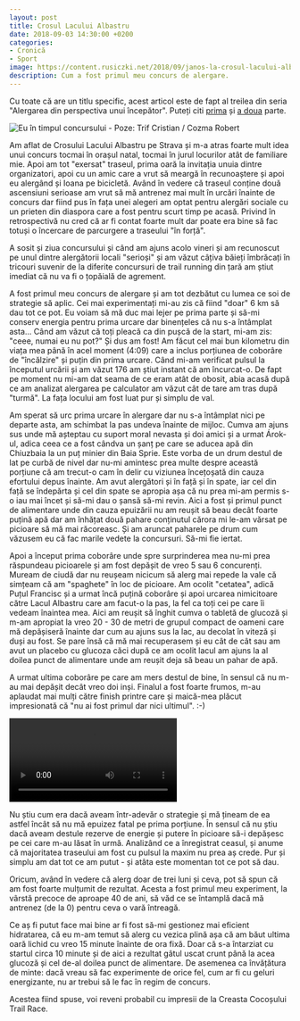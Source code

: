 ```yaml
---
layout: post
title: Crosul Lacului Albastru
date: 2018-09-03 14:30:00 +0200
categories:
- Cronică
- Sport
image: https://content.rusiczki.net/2018/09/janos-la-crosul-lacului-albastru-1000x678.jpg
description: Cum a fost primul meu concurs de alergare.
---
```

Cu toate că are un titlu specific, acest articol este de fapt al treilea din seria "Alergarea din perspectiva unui începător". Puteți citi [prima](https://www.rusiczki.net/2018/07/12/alergarea-din-perspectiva-unui-incepator/) și [a doua](https://www.rusiczki.net/2018/09/03/alergarea-din-perspectiva-unui-incepator-2-luni-mai-tarziu/) parte.

![Eu în timpul concursului - Poze: Trif Cristian / Cozma Robert](https://content.rusiczki.net/2018/09/janos-la-crosul-lacului-albastru-1000x678.jpg)

Am aflat de Crosului Lacului Albastru pe Strava și m-a atras foarte mult idea unui concurs tocmai în orașul natal, tocmai în jurul locurilor atât de familiare mie. Apoi am tot "exersat" traseul, prima oară la invitația unuia dintre organizatori, apoi cu un amic care a vrut să meargă în recunoaștere și apoi eu alergând și Ioana pe bicicletă. Având în vedere că traseul conține două ascensiuni serioase am vrut să mă antrenez mai mult în urcări înainte de concurs dar fiind pus în fața unei alegeri am optat pentru alergări sociale cu un prieten din diaspora care a fost pentru scurt timp pe acasă. Privind în retrospectivă nu cred că ar fi contat foarte mult dar poate era bine să fac totuși o încercare de parcurgere a traseului "în forță".

A sosit și ziua concursului și când am ajuns acolo vineri și am recunoscut pe unul dintre alergătorii locali "serioși" și am văzut câțiva băieți îmbrăcați în tricouri suvenir de la diferite concursuri de trail running din țară am știut imediat că nu va fi o țopăială de agrement.

A fost primul meu concurs de alergare și am tot dezbătut cu lumea ce soi de strategie să aplic. Cei mai experimentați mi-au zis că fiind "doar" 6 km să dau tot ce pot. Eu voiam să mă duc mai lejer pe prima parte și să-mi conserv energia pentru prima urcare dar binențeles că nu s-a întâmplat asta... Când am văzut că toți pleacă ca din pușcă de la start, mi-am zis: "ceee, numai eu nu pot?" Și dus am fost! Am făcut cel mai bun kilometru din viața mea până în acel moment (4:09) care a inclus porțiunea de coborâre de "încălzire" și puțin din prima urcare. Când mi-am verificat pulsul la începutul urcării și am văzut 176 am știut instant că am încurcat-o. De fapt pe moment nu mi-am dat seama de ce eram atât de obosit, abia acasă după ce am analizat alergarea pe calculator am văzut cât de tare am tras după "turmă". La fața locului am fost luat pur și simplu de val.

Am sperat să urc prima urcare în alergare dar nu s-a întâmplat nici pe departe asta, am schimbat la pas undeva înainte de mijloc. Cumva am ajuns sus unde mă așteptau cu suport moral nevasta și doi amici și a urmat Árok-ul, adica ceea ce a fost cândva un șanț pe care se aducea apă din Chiuzbaia la un puț minier din Baia Sprie. Este vorba de un drum destul de lat pe curbă de nivel dar nu-mi amintesc prea multe despre această porțiune că am trecut-o cam în delir cu viziunea încețoșată din cauza efortului depus înainte. Am avut alergători și în față și în spate, iar cel din față se îndepărta și cel din spate se apropia așa că nu prea mi-am permis s-o iau mai încet și să-mi dau o șansă să-mi revin. Aici a fost și primul punct de alimentare unde din cauza epuizării nu am reușit să beau decât foarte puțină apă dar am înhățat două pahare conținutul cărora mi le-am vărsat pe picioare să mă mai răcoreasc. Și am aruncat paharele pe drum cum văzusem eu că fac marile vedete la concursuri. Să-mi fie iertat.

Apoi a început prima coborâre unde spre surprinderea mea nu-mi prea răspundeau picioarele și am fost depășit de vreo 5 sau 6 concurenți. Muream de ciudă dar nu reușeam nicicum să alerg mai repede la vale că simțeam că am "spaghete" în loc de picioare. Am ocolit "cetatea", adică Puțul Francisc și a urmat încă puțină coborâre și apoi urcarea nimicitoare către Lacul Albastru care am facut-o la pas, la fel ca toți cei pe care îi vedeam înaintea mea. Aici am reușit să înghit cumva o tabletă de glucoză și m-am apropiat la vreo 20 - 30 de metri de grupul compact de oameni care mă depășiseră înainte dar cum au ajuns sus la lac, au decolat în viteză și duși au fost. Se pare însă că mă mai recuperasem și eu cât de cât sau am avut un placebo cu glucoza căci după ce am ocolit lacul am ajuns la al doilea punct de alimentare unde am reușit deja să beau un pahar de apă.

A urmat ultima coborâre pe care am mers destul de bine, în sensul că nu m-au mai depășit decât vreo doi inși. Finalul a fost foarte frumos, m-au aplaudat mai mulți către finish printre care și maică-mea plăcut impresionată că "nu ai fost primul dar nici ultimul". :-)

<video controls><source src="https://content.rusiczki.net/2018/09/crosul-lacului-albastru.mp4" type="video/mp4">Dacă aici nu vedeți un video vizitați-mi blogul. :-)</video>

Nu știu cum era dacă aveam într-adevăr o strategie și mă țineam de ea astfel încât să nu mă epuizez fatal pe prima porțiune. În sensul că nu știu dacă aveam destule rezerve de energie și putere în picioare să-i depășesc pe cei care m-au lăsat în urmă. Analizând ce a înregistrat ceasul, și anume că majoritatea traseului am fost cu pulsul la maxim nu prea aș crede. Pur și simplu am dat tot ce am putut - și atâta este momentan tot ce pot să dau.

Oricum, având în vedere că alerg doar de trei luni și ceva, pot să spun că am fost foarte mulțumit de rezultat. Acesta a fost primul meu experiment, la vârstă precoce de aproape 40 de ani, să văd ce se întamplă dacă mă antrenez (de la 0) pentru ceva o vară întreagă.

Ce aș fi putut face mai bine ar fi fost să-mi gestionez mai eficient hidratarea, că eu m-am temut să alerg cu vezica plină așa că am băut ultima oară lichid cu vreo 15 minute înainte de ora fixă. Doar că s-a întarziat cu startul circa 10 minute și de aici a rezultat gâtul uscat crunt până la acea glucoză și cel de-al doilea punct de alimentare. De asemenea ca învățătura de minte: dacă vreau să fac experimente de orice fel, cum ar fi cu geluri energizante, nu ar trebui să le fac în regim de concurs.

Acestea fiind spuse, voi reveni probabil cu impresii de la Creasta Cocoșului Trail Race.
